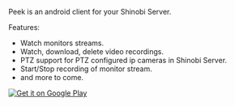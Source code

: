 Peek is an android client for your Shinobi Server.

Features:

* Watch monitors streams.
* Watch, download, delete video recordings.
* PTZ support for PTZ configured ip cameras in Shinobi Server.
* Start/Stop recording of monitor stream.
* and more to come.

<a href='https://play.google.com/store/apps/details?id=com.allensandiego.peek&pcampaignid=MKT-Other-global-all-co-prtnr-py-PartBadge-Mar2515-1'><img alt='Get it on Google Play' src='https://play.google.com/intl/en_us/badges/images/generic/en_badge_web_generic.png'/></a>
